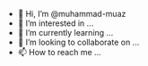 - 👋 Hi, I’m @muhammad-muaz
- 👀 I’m interested in ...
- 🌱 I’m currently learning ...
- 💞️ I’m looking to collaborate on ...
- 📫 How to reach me ...

<!---
muhammad-muaz/muhammad-muaz is a ✨ special ✨ repository because its `README.md` (this file) appears on your GitHub profile.
You can click the Preview link to take a look at your changes.
--->
